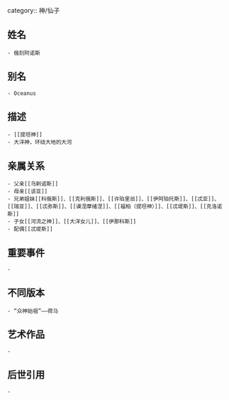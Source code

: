category:: 神/仙子
## 姓名
	- 俄刻阿诺斯
## 别名
	- Oceanus
## 描述
	- [[提坦神]]
	- 大洋神，环绕大地的大河
## 亲属关系
	- 父亲[[乌剌诺斯]]
	- 母亲[[该亚]]
	- 兄弟姐妹[[科俄斯]]、[[克利俄斯]]、[[许珀里翁]]、[[伊阿珀托斯]]、[[忒亚]]、[[瑞亚]]、[[忒弥斯]]、[[谟涅摩绪涅]]、[[福柏（提坦神）]]、[[忒堤斯]]、[[克洛诺斯]]
	- 子女[[河流之神]]、[[大洋女儿]]、[[伊那科斯]]
	- 配偶[[忒堤斯]]
## 重要事件
	-
## 不同版本
	- “众神始祖”——荷马
## 艺术作品
	-
## 后世引用
	-

